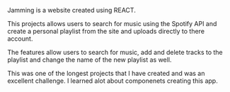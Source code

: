 Jamming is a website created using REACT.

This projects allows users to search for music using the Spotify API and create a personal playlist from the site and uploads directly to there account. 

The features allow users to search for music, add and delete tracks to the playlist and change the name of the new playlist as well. 

This was one of the longest projects that I have created and was an excellent challenge. I learned alot about componenets creating this app. 
